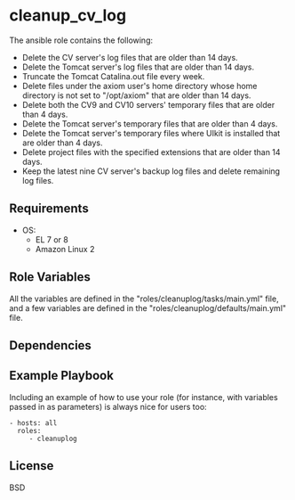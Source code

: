 cleanup_cv_log
=========

The ansible role contains the following:
 - Delete the CV server's log files that are older than 14 days.
 - Delete the Tomcat server's log files that are older than 14 days.
 - Truncate the Tomcat Catalina.out file every week.
 - Delete files under the axiom user's home directory whose home directory is not set to "/opt/axiom" that are older than 14 days.
 - Delete both the CV9 and CV10 servers' temporary files that are older than 4 days.
 - Delete the Tomcat server's temporary files that are older than 4 days.
 - Delete the Tomcat server's temporary files where UIkit is installed that are older than 4 days.
 - Delete project files with the specified extensions that are older than 14 days.
 - Keep the latest nine CV server's backup log files and delete remaining log files.

Requirements
------------

  - OS:
    - EL 7 or 8
    - Amazon Linux 2

Role Variables
--------------

All the variables are defined in the "roles/cleanuplog/tasks/main.yml" file, and a few variables are defined in the "roles/cleanuplog/defaults/main.yml" file.

Dependencies
------------

Example Playbook
----------------

Including an example of how to use your role (for instance, with variables passed in as parameters) is always nice for users too:

    - hosts: all
      roles:
         - cleanuplog

License
-------

BSD

